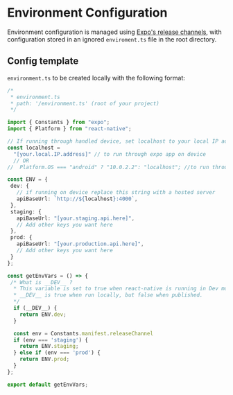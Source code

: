 # Environment Configuration

Environment configuration is managed using [Expo's release channels](https://docs.expo.io/versions/latest/distribution/release-channels/), with configuration stored in an ignored `enviroment.ts` file in the root directory. 


## Config template 
`environment.ts` to be created locally with the following format:

```ts
/*
 * environment.ts
 * path: '/environment.ts' (root of your project)
 */

import { Constants } from "expo";
import { Platform } from "react-native";

// If running through handled device, set localhost to your local IP address
const localhost =
  "[your.local.IP.address]" // to run through expo app on device
  // OR
//  Platform.OS === "android" ? "10.0.2.2": "localhost"; //to run through emulator

const ENV = {
 dev: {
   // if running on device replace this string with a hosted server
   apiBaseUrl: `http://${localhost}:4000`,
 },
 staging: {
   apiBaseUrl: "[your.staging.api.here]",
   // Add other keys you want here
 },
 prod: {
   apiBaseUrl: "[your.production.api.here]",
   // Add other keys you want here
 }
};

const getEnvVars = () => {
 /* What is __DEV__ ?
  * This variable is set to true when react-native is running in Dev mode.
  * __DEV__ is true when run locally, but false when published.
  */
  if (__DEV__) {
    return ENV.dev;
  }

  const env = Constants.manifest.releaseChannel
  if (env === 'staging') {
    return ENV.staging;
  } else if (env === 'prod') {
    return ENV.prod;
  }
};

export default getEnvVars;
```

